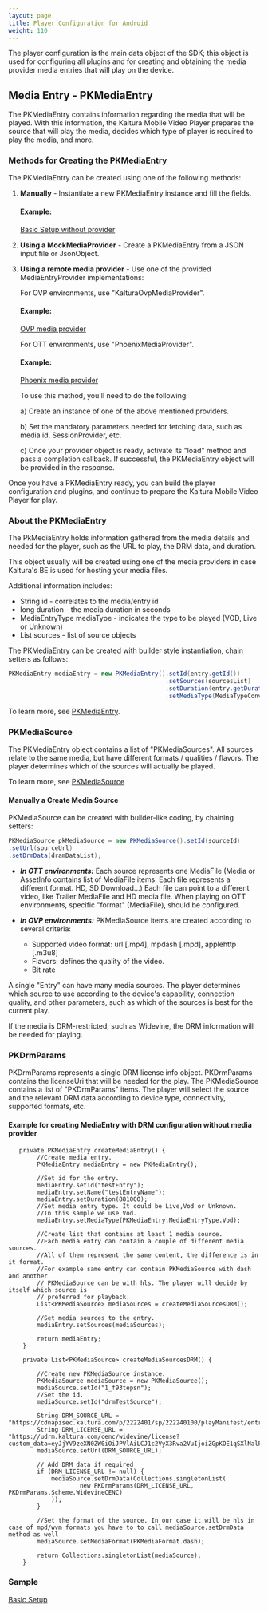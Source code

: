 ```yaml
---
layout: page
title: Player Configuration for Android 
weight: 110
---
```


The player configuration is the main data object of the SDK; this object is used for configuring all plugins and for creating and obtaining the media provider media entries that will play on the device.

## Media Entry - PKMediaEntry  

The PKMediaEntry contains information regarding the media that will be played. With this information, the Kaltura Mobile Video Player
prepares the source that will play the media, decides which type of player is required to play the media, and more.

### Methods for Creating the PKMediaEntry  

The PKMediaEntry can be created using one of the following methods:

1. **Manually** - Instantiate a new PKMediaEntry instance and fill the fields. 

   #### Example:

   [Basic Setup without provider](https://github.com/kaltura/kaltura-player-android-samples/tree/release/v4.4.0/BasicSamples/BasicSetup)

2. **Using a MockMediaProvider** - Create a PKMediaEntry from a JSON input file or JsonObject.
   
3. **Using a remote media provider** - Use one of the provided MediaEntryProvider implementations:
    
    For OVP environments, use "KalturaOvpMediaProvider".
    
    #### Example:

   [OVP media provider]( https://github.com/kaltura/kaltura-player-android-samples/tree/release/v4.4.0/OVPSamples/BasicSetupp)
   
    
    For OTT environments, use "PhoenixMediaProvider".
    
    #### Example:

   [Phoenix media provider](https://github.com/kaltura/kaltura-player-android-samples/tree/release/v4.4.0/OTTSamples/BasicSetup)

    To use this method, you'll need to do the following:
   
   a) Create an instance of one of the above mentioned providers.
   
   b) Set the mandatory parameters needed for fetching data, such as media id, SessionProvider, etc.
   
   c) Once your provider object is ready, activate its "load" method and pass a completion callback. If successful, the PKMediaEntry object will be provided in the response.
   
Once you have a PKMediaEntry ready, you can build the player configuration and plugins, and continue to prepare the Kaltura Mobile Video Player for play.

### About the PKMediaEntry  

The PkMediaEntry holds information gathered from the media details and needed for the player, such as the URL to play, the DRM data, and duration.

This object usually will be created using one of the media providers in case Kaltura's BE is used for hosting your media files.

Additional information includes:

* String id - correlates to the media/entry id
* long duration - the media duration in seconds
* MediaEntryType mediaType - indicates the type to be played (VOD, Live or Unknown)
* List<PKMediaSource> sources - list of source objects

The PKMediaEntry can be created with builder style instantiation, chain setters as follows:

```java
PKMediaEntry mediaEntry = new PKMediaEntry().setId(entry.getId())
                                            .setSources(sourcesList)
                                            .setDuration(entry.getDuration())
                                            .setMediaType(MediaTypeConverter.toMediaEntryType(entry.getType()));
```

To learn more, see [PKMediaEntry](https://github.com/kaltura/playkit-android/blob/develop/playkit/src/main/java/com/kaltura/playkit/PKMediaEntry.java).

### PKMediaSource  

The PKMediaEntry object contains a list of "PKMediaSources". All sources relate to the same media, but have different formats / qualities / flavors. The player determines which of the sources will actually be played.

To learn more, see [PKMediaSource](https://github.com/kaltura/playkit-android/blob/develop/playkit/src/main/java/com/kaltura/playkit/PKMediaSource.java)

#### Manually a Create Media Source  

PKMediaSource can be created with builder-like coding, by chaining setters:

```java
PKMediaSource pkMediaSource = new PKMediaSource().setId(sourceId)
.setUrl(sourceUrl)
.setDrmData(dramDataList);

```

* **_In OTT environments:_**
Each source represents one MediaFile (Media or AssetInfo contains list of MediaFile items. Each file represents a different format. HD, SD Download...)
Each file can point to a different video, like Trailer MediaFile and HD media file.
When playing on OTT environments, specific "format" (MediaFile), should be configured.


* **_In OVP environments:_**
PKMediaSource items are created according to several criteria:
  * Supported video format: url [.mp4], mpdash [.mpd], applehttp [.m3u8]
  * Flavors: defines the quality of the video.
  * Bit rate

A single "Entry" can have many media sources. The player determines which source to use according to the device's capability, connection quality, and other parameters, such as which of the sources is best for the current play. 

If the media is DRM-restricted, such as Widevine, the DRM information will be needed for playing.

### PKDrmParams

PKDrmParams represents a single DRM license info object. PKDrmParams contains the licenseUri that will be needed for the play. The PKMediaSource contains a list of "PKDrmParams" items. The player will select the source and the relevant DRM data according to device type, connectivity, supported formats, etc.


#### Example for creating MediaEntry with DRM configuration without media provider

```
   private PKMediaEntry createMediaEntry() {
        //Create media entry.
        PKMediaEntry mediaEntry = new PKMediaEntry();

        //Set id for the entry.
        mediaEntry.setId("testEntry");
        mediaEntry.setName("testEntryName");
        mediaEntry.setDuration(881000);
        //Set media entry type. It could be Live,Vod or Unknown.
        //In this sample we use Vod.
        mediaEntry.setMediaType(PKMediaEntry.MediaEntryType.Vod);

        //Create list that contains at least 1 media source.
        //Each media entry can contain a couple of different media sources.
        //All of them represent the same content, the difference is in it format.
        //For example same entry can contain PKMediaSource with dash and another
        // PKMediaSource can be with hls. The player will decide by itself which source is
        // preferred for playback.
        List<PKMediaSource> mediaSources = createMediaSourcesDRM();

        //Set media sources to the entry.
        mediaEntry.setSources(mediaSources);

        return mediaEntry;
    }
    
    private List<PKMediaSource> createMediaSourcesDRM() {

        //Create new PKMediaSource instance.
        PKMediaSource mediaSource = new PKMediaSource();
        mediaSource.setId("1_f93tepsn");
        //Set the id.
        mediaSource.setId("drmTestSource");

        String DRM_SOURCE_URL =  "https://cdnapisec.kaltura.com/p/2222401/sp/222240100/playManifest/entryId/1_f93tepsn/protocol/https/format/mpegdash/flavorIds/1_7cgwjy2a,1_xc3jlgr7,1_cn83nztu,1_pgoeohrs/a.mpd";
        String DRM_LICENSE_URL = "https://udrm.kaltura.com/cenc/widevine/license?custom_data=eyJjYV9zeXN0ZW0iOiJPVlAiLCJ1c2VyX3Rva2VuIjoiZGpKOE1qSXlNalF3TVh5czdLYlZZV0xaZURuWGpOTXR4LVBidWh4aDU4SUF6d3V2LW9MeHo3aUl4cmZGc3k4UUJ6VFR2ek1sS3JNRmFmV2FpQVNJWUFzYWZVWW5xcTNqQkltSXdwbGtSZFJsM1FiUnRmc3NTV0dXNXc9PSIsImFjY291bnRfaWQiOjIyMjI0MDEsImNvbnRlbnRfaWQiOiIxX2Y5M3RlcHNuIiwiZmlsZXMiOiIxXzdjZ3dqeTJhLDFfeGMzamxncjcsMV9jbjgzbnp0dSwxX3Bnb2VvaHJzIn0%3D&signature=nOnF%2FmHC0vO0j9OGKRgex8BlfMg%3D";
        mediaSource.setUrl(DRM_SOURCE_URL);

        // Add DRM data if required
        if (DRM_LICENSE_URL != null) {
            mediaSource.setDrmData(Collections.singletonList(
                    new PKDrmParams(DRM_LICENSE_URL, PKDrmParams.Scheme.WidevineCENC)
            ));
        }

        //Set the format of the source. In our case it will be hls in case of mpd/wvm formats you have to to call mediaSource.setDrmData method as well
        mediaSource.setMediaFormat(PKMediaFormat.dash);

        return Collections.singletonList(mediaSource);
    }
```  

### Sample

[Basic Setup](https://github.com/kaltura/playkit-android-samples/tree/Samples_v4.4.0/BasicSetup)  
    